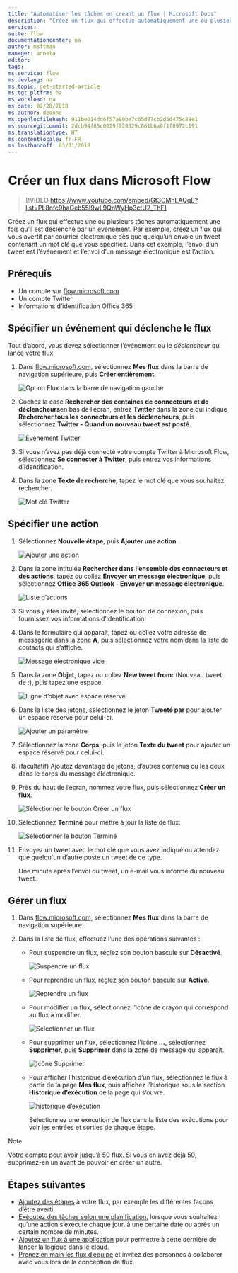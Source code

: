 ```yaml
---
title: "Automatiser les tâches en créant un flux | Microsoft Docs"
description: "Créez un flux qui effectue automatiquement une ou plusieurs actions (par exemple, envoyer un e-mail) quand des événements comme l’ajout d’une ligne à une liste SharePoint se produisent."
services: 
suite: flow
documentationcenter: na
author: msftman
manager: anneta
editor: 
tags: 
ms.service: flow
ms.devlang: na
ms.topic: get-started-article
ms.tgt_pltfrm: na
ms.workload: na
ms.date: 02/28/2018
ms.author: deonhe
ms.openlocfilehash: 911be014dd6f57a80be7c65d87cb2d5d475c88e1
ms.sourcegitcommit: 2dcb94f85c0029f920329c861b6a0f1f8972c191
ms.translationtype: HT
ms.contentlocale: fr-FR
ms.lasthandoff: 03/01/2018
---
```

# <a name="create-a-flow-in-microsoft-flow"></a>Créer un flux dans Microsoft Flow

> [!VIDEO https://www.youtube.com/embed/Gt3CMhLAQqE?list=PL8nfc9haGeb55I9wL9QnWyHp3ctU2_ThF]

Créez un flux qui effectue une ou plusieurs tâches automatiquement une fois qu’il est déclenché par un événement. Par exemple, créez un flux qui vous avertit par courrier électronique dès que quelqu’un envoie un tweet contenant un mot clé que vous spécifiez. Dans cet exemple, l’envoi d’un tweet est l’événement et l’envoi d’un message électronique est l’action.

## <a name="prerequisites"></a>Prérequis

* Un compte sur [flow.microsoft.com](https://flow.microsoft.com)
* Un compte Twitter
* Informations d’identification Office 365

## <a name="specify-an-event-to-start-the-flow"></a>Spécifier un événement qui déclenche le flux

Tout d’abord, vous devez sélectionner l’événement ou le *déclencheur* qui lance votre flux.

1. Dans [flow.microsoft.com](https://flow.microsoft.com), sélectionnez **Mes flux** dans la barre de navigation supérieure, puis **Créer entièrement**.

    ![Option Flux dans la barre de navigation gauche](./media/get-started-logic-flow/create-logic-flow.png)
1. Cochez la case **Rechercher des centaines de connecteurs et de déclencheurs**en bas de l’écran, entrez **Twitter** dans la zone qui indique **Rechercher tous les connecteurs et les déclencheurs**, puis sélectionnez **Twitter - Quand un nouveau tweet est posté**.

    ![Événement Twitter](./media/get-started-logic-flow/twitter-search.png)

1. Si vous n’avez pas déjà connecté votre compte Twitter à Microsoft Flow, sélectionnez **Se connecter à Twitter**, puis entrez vos informations d’identification.

1. Dans la zone **Texte de recherche**, tapez le mot clé que vous souhaitez rechercher.

    ![Mot clé Twitter](./media/get-started-logic-flow/twitter-keyword.png)

## <a name="specify-an-action"></a>Spécifier une action

1. Sélectionnez **Nouvelle étape**, puis **Ajouter une action**.

    ![Ajouter une action](./media/get-started-logic-flow/add-action-icon.png)

1. Dans la zone intitulée **Rechercher dans l’ensemble des connecteurs et des actions**, tapez ou collez **Envoyer un message électronique**, puis sélectionnez **Office 365 Outlook - Envoyer un message électronique**.

    ![Liste d’actions](./media/get-started-logic-flow/send-email.png)

1. Si vous y êtes invité, sélectionnez le bouton de connexion, puis fournissez vos informations d’identification.

1. Dans le formulaire qui apparaît, tapez ou collez votre adresse de messagerie dans la zone **À**, puis sélectionnez votre nom dans la liste de contacts qui s’affiche.

    ![Message électronique vide](./media/get-started-logic-flow/blank-email.png)
1. Dans la zone **Objet**, tapez ou collez **New tweet from:** (Nouveau tweet de :), puis tapez une espace.

    ![Ligne d’objet avec espace réservé](./media/get-started-logic-flow/message-token.png)
1. Dans la liste des jetons, sélectionnez le jeton **Tweeté par** pour ajouter un espace réservé pour celui-ci.

    ![Ajouter un paramètre](./media/get-started-logic-flow/add-parameter.png)
1. Sélectionnez la zone **Corps**, puis le jeton **Texte du tweet** pour ajouter un espace réservé pour celui-ci.
1. (facultatif) Ajoutez davantage de jetons, d’autres contenus ou les deux dans le corps du message électronique.
1. Près du haut de l’écran, nommez votre flux, puis sélectionnez **Créer un flux**.

    ![Sélectionner le bouton Créer un flux](./media/get-started-logic-flow/create-button.png)
1. Sélectionnez **Terminé** pour mettre à jour la liste de flux.

     ![Sélectionner le bouton Terminé](./media/get-started-logic-flow/done-button.png)
1. Envoyez un tweet avec le mot clé que vous avez indiqué ou attendez que quelqu'un d’autre poste un tweet de ce type.

     Une minute après l’envoi du tweet, un e-mail vous informe du nouveau tweet.

## <a name="manage-a-flow"></a>Gérer un flux

1. Dans [flow.microsoft.com](https://flow.microsoft.com), sélectionnez **Mes flux** dans la barre de navigation supérieure.
1. Dans la liste de flux, effectuez l’une des opérations suivantes :

   * Pour suspendre un flux, réglez son bouton bascule sur **Désactivé**.

       ![Suspendre un flux](./media/get-started-logic-flow/pause-flow.png)
   * Pour reprendre un flux, réglez son bouton bascule sur **Activé**.

       ![Reprendre un flux](./media/get-started-logic-flow/resume-flow.png)
   * Pour modifier un flux, sélectionnez l’icône de crayon qui correspond au flux à modifier.

       ![Sélectionner un flux](./media/get-started-logic-flow/select-flow.png)
   * Pour supprimer un flux, sélectionnez l’icône **...**, sélectionnez **Supprimer**, puis **Supprimer** dans la zone de message qui apparaît.

       ![Icône Supprimer](./media/get-started-logic-flow/delete-icon.png)
   * Pour afficher l’historique d’exécution d’un flux, sélectionnez le flux à partir de la page **Mes flux**, puis affichez l’historique sous la section **Historique d’exécution** de la page qui s’ouvre.

       ![historique d’exécution](./media/get-started-logic-flow/run-history.png)

     Sélectionnez une exécution de flux dans la liste des exécutions pour voir les entrées et sorties de chaque étape.

> [!NOTE]
> Votre compte peut avoir jusqu’à 50 flux. Si vous en avez déjà 50, supprimez-en un avant de pouvoir en créer un autre.
>
>

## <a name="next-steps"></a>Étapes suivantes

* [Ajoutez des étapes](multi-step-logic-flow.md) à votre flux, par exemple les différentes façons d’être averti.
* [Exécutez des tâches selon une planification](run-scheduled-tasks.md), lorsque vous souhaitez qu’une action s’exécute chaque jour, à une certaine date ou après un certain nombre de minutes.
* [Ajoutez un flux à une application](https://powerapps.microsoft.com/tutorials/using-logic-flows/) pour permettre à cette dernière de lancer la logique dans le cloud.
* [Prenez en main les flux d’équipe](create-team-flows.md) et invitez des personnes à collaborer avec vous lors de la conception de flux.

